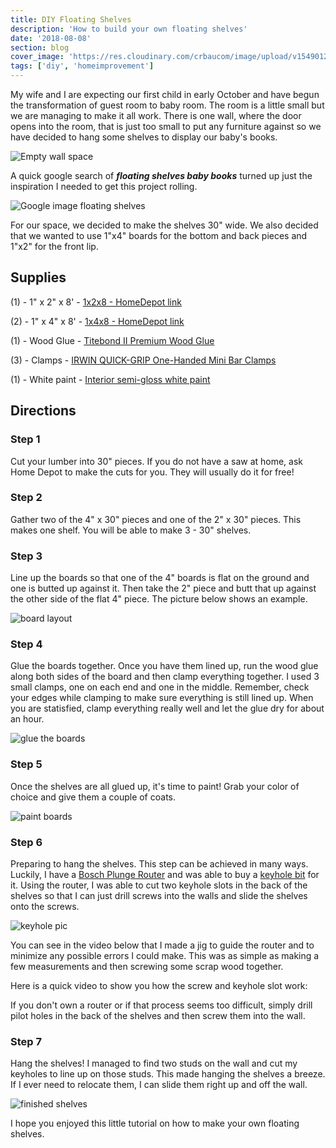 ```yaml
---
title: DIY Floating Shelves
description: 'How to build your own floating shelves'
date: '2018-08-08'
section: blog
cover_image: 'https://res.cloudinary.com/crbaucom/image/upload/v1549012319/crbaucom-images/final-shelf.jpg'
tags: ['diy', 'homeimprovement']
---
```


My wife and I are expecting our first child in early October and have begun the transformation of guest room to baby room. The room is a little small but we are managing to make it all work. There is one wall, where the door opens into the room, that is just too small to put any furniture against so we have decided to hang some shelves to display our baby's books.

![Empty wall space](https://res.cloudinary.com/crbaucom/image/upload/v1549012319/crbaucom-images/empty-wall.jpeg)

A quick google search of **_floating shelves baby books_** turned up just the inspiration I needed to get this project rolling.

![Google image floating shelves](https://res.cloudinary.com/crbaucom/image/upload/v1549012319/crbaucom-images/google-book-shelves.jpg)

For our space, we decided to make the shelves 30" wide. We also decided that we wanted to use 1"x4" boards for the bottom and back pieces and 1"x2" for the front lip.

## Supplies

(1) - 1" x 2" x 8' - [1x2x8 - HomeDepot link](https://www.homedepot.com/p/1-in-x-2-in-x-8-ft-Premium-Kiln-Dried-Square-Edge-Whitewood-Common-Board-914584/100037592)

(2) - 1" x 4" x 8' - [1x4x8 - HomeDepot link](https://www.homedepot.com/p/1-in-x-4-in-x-8-ft-Premium-Kiln-Dried-Square-Edge-Whitewood-Common-Board-914681/100023465)

(1) - Wood Glue - [Titebond II Premium Wood Glue](https://amzn.to/2DpUl2s)

(3) - Clamps - [IRWIN QUICK-GRIP One-Handed Mini Bar Clamps](https://amzn.to/2APCyza)

(1) - White paint - [Interior semi-gloss white paint](https://amzn.to/2QmJt8d)

## Directions

### Step 1

Cut your lumber into 30" pieces. If you do not have a saw at home, ask Home Depot to make the cuts for you. They will usually do it for free!

### Step 2

Gather two of the 4" x 30" pieces and one of the 2" x 30" pieces. This makes one shelf. You will be able to make 3 - 30" shelves.

### Step 3

Line up the boards so that one of the 4" boards is flat on the ground and one is butted up against it. Then take the 2" piece and butt that up against the other side of the flat 4" piece. The picture below shows an example.

![board layout](https://res.cloudinary.com/crbaucom/image/upload/v1549012319/crbaucom-images/board-layout.jpg)

### Step 4

Glue the boards together. Once you have them lined up, run the wood glue along both sides of the board and then clamp everything together. I used 3 small clamps, one on each end and one in the middle. Remember, check your edges while clamping to make sure everything is still lined up. When you are statisfied, clamp everything really well and let the glue dry for about an hour.

![glue the boards](https://res.cloudinary.com/crbaucom/image/upload/v1549012319/crbaucom-images/glue-boards.jpg)

### Step 5

Once the shelves are all glued up, it's time to paint! Grab your color of choice and give them a couple of coats.

![paint boards](https://res.cloudinary.com/crbaucom/image/upload/v1549012320/crbaucom-images/paint-boards.jpg)

### Step 6

Preparing to hang the shelves. This step can be achieved in many ways. Luckily, I have a [Bosch Plunge Router](https://amzn.to/2JK7jIt) and was able to buy a [keyhole bit](https://amzn.to/2F8H9Rk) for it. Using the router, I was able to cut two keyhole slots in the back of the shelves so that I can just drill screws into the walls and slide the shelves onto the screws.

![keyhole pic](https://res.cloudinary.com/crbaucom/image/upload/v1549012320/crbaucom-images/keyhole.jpg)

You can see in the video below that I made a jig to guide the router and to minimize any possible errors I could make. This was as simple as making a few measurements and then screwing some scrap wood together.
<YouTube id="6Z1jjFdY0e8" />

<YouTube id="EfTlHoRik6A" />

Here is a quick video to show you how the screw and keyhole slot work:
<YouTube id="nvCSdDpg-Eg" />

If you don't own a router or if that process seems too difficult, simply drill pilot holes in the back of the shelves and then screw them into the wall.

### Step 7

Hang the shelves! I managed to find two studs on the wall and cut my keyholes to line up on those studs. This made hanging the shelves a breeze. If I ever need to relocate them, I can slide them right up and off the wall.

![finished shelves](https://res.cloudinary.com/crbaucom/image/upload/v1549012319/crbaucom-images/final-shelves2.jpg)

I hope you enjoyed this little tutorial on how to make your own floating shelves.
